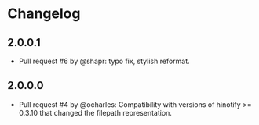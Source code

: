 # Changelog

## 2.0.0.1

- Pull request #6 by @shapr: typo fix, stylish reformat.

## 2.0.0.0

- Pull request #4 by @ocharles: Compatibility with versions of hinotify >=
  0.3.10 that changed the filepath representation.

